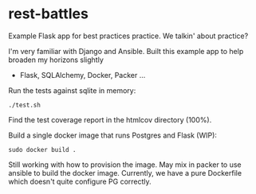 rest-battles
============

Example Flask app for best practices practice. We talkin' about practice?

I'm very familiar with Django and Ansible.
Built this example app to help broaden my horizons slightly
- Flask, SQLAlchemy, Docker, Packer ...

Run the tests against sqlite in memory:

    ./test.sh
    
Find the test coverage report in the htmlcov directory (100%).
    
Build a single docker image that runs Postgres and Flask (WIP):

    sudo docker build .

Still working with how to provision the image.
May mix in packer to use ansible to build the docker image.
Currently, we have a pure Dockerfile which doesn't quite configure PG correctly.
